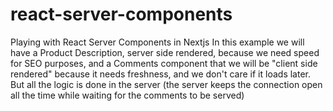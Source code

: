 # react-server-components
Playing with React Server Components in Nextjs
In this example we will have a Product Description, server side rendered, because we need speed for SEO purposes, and a Comments component that we will be "client side rendered" because it needs freshness, and we don't care if it loads later. But all the logic is done in the server (the server keeps the connection open all the time while waiting for the comments to be served) 
